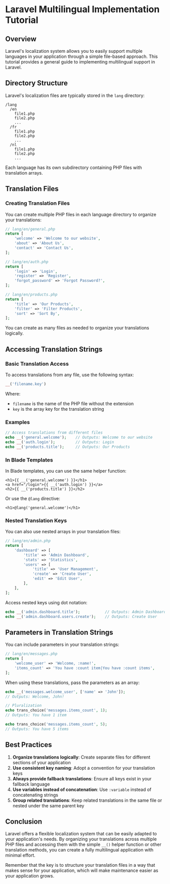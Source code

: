# Laravel Multilingual Implementation Tutorial

## Overview

Laravel's localization system allows you to easily support multiple languages in your application through a simple file-based approach. This tutorial provides a general guide to implementing multilingual support in Laravel.

## Directory Structure

Laravel's localization files are typically stored in the `lang` directory:

```
/lang
  /en
    file1.php
    file2.php
    ...
  /fr
    file1.php
    file2.php
    ...
  /nl
    file1.php
    file2.php
    ...
```

Each language has its own subdirectory containing PHP files with translation arrays.

## Translation Files

### Creating Translation Files

You can create multiple PHP files in each language directory to organize your translations:

```php
// lang/en/general.php
return [
    'welcome' => 'Welcome to our website',
    'about' => 'About Us',
    'contact' => 'Contact Us',
];

// lang/en/auth.php
return [
    'login' => 'Login',
    'register' => 'Register',
    'forgot_password' => 'Forgot Password?',
];

// lang/en/products.php
return [
    'title' => 'Our Products',
    'filter' => 'Filter Products',
    'sort' => 'Sort By',
];
```

You can create as many files as needed to organize your translations logically.

## Accessing Translation Strings

### Basic Translation Access

To access translations from any file, use the following syntax:

```php
__('filename.key')
```

Where:
- `filename` is the name of the PHP file without the extension
- `key` is the array key for the translation string

### Examples

```php
// Access translations from different files
echo __('general.welcome');    // Outputs: Welcome to our website
echo __('auth.login');         // Outputs: Login
echo __('products.title');     // Outputs: Our Products
```

### In Blade Templates

In Blade templates, you can use the same helper function:

```blade
<h1>{{ __('general.welcome') }}</h1>
<a href="/login">{{ __('auth.login') }}</a>
<h2>{{ __('products.title') }}</h2>
```

Or use the `@lang` directive:

```blade
<h1>@lang('general.welcome')</h1>
```

### Nested Translation Keys

You can also use nested arrays in your translation files:

```php
// lang/en/admin.php
return [
    'dashboard' => [
        'title' => 'Admin Dashboard',
        'stats' => 'Statistics',
        'users' => [
            'title' => 'User Management',
            'create' => 'Create User',
            'edit' => 'Edit User',
        ],
    ],
];
```

Access nested keys using dot notation:

```php
echo __('admin.dashboard.title');           // Outputs: Admin Dashboard
echo __('admin.dashboard.users.create');    // Outputs: Create User
```

## Parameters in Translation Strings

You can include parameters in your translation strings:

```php
// lang/en/messages.php
return [
    'welcome_user' => 'Welcome, :name!',
    'items_count' => 'You have :count item|You have :count items',
];
```

When using these translations, pass the parameters as an array:

```php
echo __('messages.welcome_user', ['name' => 'John']);
// Outputs: Welcome, John!

// Pluralization
echo trans_choice('messages.items_count', 1);
// Outputs: You have 1 item

echo trans_choice('messages.items_count', 5);
// Outputs: You have 5 items
```


## Best Practices

1. **Organize translations logically**: Create separate files for different sections of your application
2. **Use consistent key naming**: Adopt a convention for your translation keys
3. **Always provide fallback translations**: Ensure all keys exist in your fallback language
4. **Use variables instead of concatenation**: Use `:variable` instead of concatenating strings
5. **Group related translations**: Keep related translations in the same file or nested under the same parent key

## Conclusion

Laravel offers a flexible localization system that can be easily adapted to your application's needs. By organizing your translations across multiple PHP files and accessing them with the simple `__()` helper function or other translation methods, you can create a fully multilingual application with minimal effort.

Remember that the key is to structure your translation files in a way that makes sense for your application, which will make maintenance easier as your application grows.
